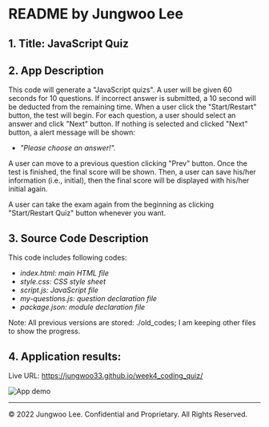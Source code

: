 # README by Jungwoo Lee
## 1. Title: JavaScript Quiz
## 2. App Description
This code will generate a "JavaScript quizs". A user will be given 60 seconds for 10 questions. If incorrect answer is submitted, a 10 second will be deducted from the remaining time. When a user click the "Start/Restart" button, the test will begin. For each question, a user should select an answer and click "Next" button. 
If nothing is selected and clicked "Next" button, a alert message will be shown: 
* _"Please choose an answer!"._

A user can move to a previous question clicking "Prev" button. Once the test is finished, the final score will be shown. Then, a user can save his/her information (i.e., initial), then the final score will be displayed with his/her initial again.

A user can take the exam again from the beginning as clicking "Start/Restart Quiz" button whenever you want. 

## 3. Source Code Description
This code includes following codes:
* _index.html: main HTML file_ 
* _style.css: CSS style sheet_
* _script.js: JavaScript file_ 
* _my-questions.js: question declaration file_
* _package.json: module declaration file_

Note: All previous versions are stored: ./old_codes; I am keeping other files to show the progress.

## 4. Application results:
Live URL: https://jungwoo33.github.io/week4_coding_quiz/

![App demo](./assets/project_description_v1.gif)

- - -
© 2022 Jungwoo Lee. Confidential and Proprietary. All Rights Reserved.
